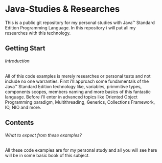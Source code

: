 # Java-Studies & Researches

This is a public git repository for my personal studies with Java™ Standard Edition Programming Language. In this repository i will put all my researches with this technology.

## Getting Start
###### Introduction

All of this code examples is merely researches or personal tests and not include no one warranties. First i'll approach some fundamentals of the Java™ Standard Edition technology like, variables, primmitive types, components scopes, members naming and more basics of this fantastic language. Before i'll enter in advanced topics like Oriented Object Programming paradigm, Multithreading, Generics, Collections Framework, IO, NIO and more.  

## Contents
###### What to expect from these examples?

All these code examples are for my personal study and all you will see here will be in some basic book of this subject.


